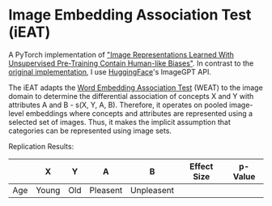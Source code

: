 # Image Embedding Association Test (iEAT)
A PyTorch implementation of ["Image Representations Learned With Unsupervised Pre-Training Contain Human-like Biases"](https://arxiv.org/pdf/2010.15052.pdf). In contrast to the [original implementation](https://github.com/ryansteed/ieat), I use [HuggingFace](https://huggingface.co/docs/transformers/model_doc/imagegpt)'s ImageGPT API. 

The iEAT adapts the [Word Embedding Association Test](https://www.science.org/doi/10.1126/science.aal4230) (WEAT) to the image domain to determine the differential association of concepts X and Y with attributes A and B - s(X, Y, A, B). Therefore, it operates on pooled image-level embeddings where concepts and attributes are represented using a selected set of images. Thus, it makes the implicit assumption that categories can be represented using image sets.

Replication Results: 

|               | X             | Y             | A             | B             | Effect Size   | p-Value       |
| ------------- |:-------------:|:-------------:|:-------------:|:-------------:|:-------------:|:-------------:|
| Age           | Young         | Old           | Pleasent      | Unpleasent    |               |               |  
